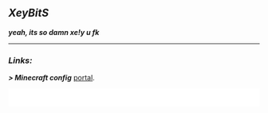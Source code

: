## ***XeyBitS***
***yeah, its so damn xe!y u fk***

----

### ***Links:*** <br>
***> Minecraft config*** [portal](minecraft/MINECRAFT.md).

<div>
  <img width="max" src="assets/flow.svg">
</div>
